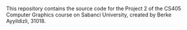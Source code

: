 This repository contains the source code for the Project 2 of the CS405 Computer Graphics course on Sabanci University, created by Berke Ayyildizli, 31018.
